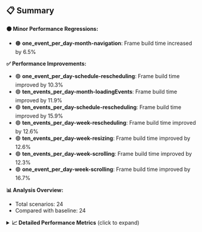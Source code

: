## 📋 Summary

**🟠 Minor Performance Regressions:**
- 🟠 **one_event_per_day-month-navigation**: Frame build time increased by 6.5%

**✅ Performance Improvements:**
- 🟢 **one_event_per_day-schedule-rescheduling**: Frame build time improved by 10.3%
- 🟢 **ten_events_per_day-month-loadingEvents**: Frame build time improved by 11.9%
- 🟢 **ten_events_per_day-schedule-rescheduling**: Frame build time improved by 15.9%
- 🟢 **ten_events_per_day-week-rescheduling**: Frame build time improved by 12.6%
- 🟢 **ten_events_per_day-week-resizing**: Frame build time improved by 12.6%
- 🟢 **ten_events_per_day-week-scrolling**: Frame build time improved by 12.3%
- 🟢 **one_event_per_day-week-scrolling**: Frame build time improved by 16.7%

**📊 Analysis Overview:**
- Total scenarios: 24
- Compared with baseline: 24

<details>
<summary><strong>📈 Detailed Performance Metrics</strong> (click to expand)</summary>

#### one_event_per_day-month-loadingEvents

| Metric | Current | Baseline | Change | Status |
|--------|---------|----------|--------|--------|
| Average Frame Build Time Millis | 4.11ms | 4.23ms | -0.12ms (-2.9%) | 🟡 |
| Worst Frame Build Time Millis | 8.09ms | 8.32ms | -0.23ms (-2.8%) | 🟡 |
| Missed Frame Build Budget Count | 0.0 | 0.0 | +0 (+0.0%) | 🟡 |
| Average Frame Rasterizer Time Millis | 2.50ms | 1.88ms | +0.62ms (+32.8%) | 🔴 |
| Missed Frame Rasterizer Budget Count | 0.0 | 0.0 | +0 (+0.0%) | 🟡 |
| New Gen Gc Count | 0.0 | 0.0 | +0 (+0.0%) | 🟡 |
| Old Gen Gc Count | 1.0 | 1.0 | +0 (+0.0%) | 🟡 |

#### one_event_per_day-month-navigation

| Metric | Current | Baseline | Change | Status |
|--------|---------|----------|--------|--------|
| Average Frame Build Time Millis | 5.11ms | 4.80ms | +0.31ms (+6.5%) | 🟠 |
| Worst Frame Build Time Millis | 19.58ms | 16.66ms | +2.91ms (+17.5%) | 🔴 |
| Missed Frame Build Budget Count | 1.25 | 0.5 | +1 (+150.0%) | 🔴 |
| Average Frame Rasterizer Time Millis | 3.60ms | 3.77ms | -0.17ms (-4.5%) | 🟡 |
| Missed Frame Rasterizer Budget Count | 0.25 | 0.25 | +0 (+0.0%) | 🟡 |
| New Gen Gc Count | 4.0 | 4.0 | +0 (+0.0%) | 🟡 |
| Old Gen Gc Count | 3.0 | 2.0 | +1 (+50.0%) | 🔴 |

#### one_event_per_day-month-rescheduling

| Metric | Current | Baseline | Change | Status |
|--------|---------|----------|--------|--------|
| Average Frame Build Time Millis | 0.76ms | 0.82ms | -0.06ms (-7.3%) | 🟢 |
| Worst Frame Build Time Millis | 5.32ms | 4.27ms | +1.05ms (+24.5%) | 🔴 |
| Missed Frame Build Budget Count | 0.0 | 0.0 | +0 (+0.0%) | 🟡 |
| Average Frame Rasterizer Time Millis | 3.22ms | 3.79ms | -0.58ms (-15.2%) | 🟢 |
| Missed Frame Rasterizer Budget Count | 0.25 | 0.25 | +0 (+0.0%) | 🟡 |
| New Gen Gc Count | 4.0 | 4.0 | +0 (+0.0%) | 🟡 |
| Old Gen Gc Count | 1.5 | 3.0 | -2 (-50.0%) | 🟢 |

#### one_event_per_day-month-resizing

| Metric | Current | Baseline | Change | Status |
|--------|---------|----------|--------|--------|
| Average Frame Build Time Millis | 0.59ms | 0.57ms | +0.02ms (+3.0%) | 🟠 |
| Worst Frame Build Time Millis | 3.74ms | 4.59ms | -0.85ms (-18.4%) | 🟢 |
| Missed Frame Build Budget Count | 0.0 | 0.0 | +0 (+0.0%) | 🟡 |
| Average Frame Rasterizer Time Millis | 5.02ms | 3.84ms | +1.18ms (+30.9%) | 🔴 |
| Missed Frame Rasterizer Budget Count | 0.0 | 0.0 | +0 (+0.0%) | 🟡 |
| New Gen Gc Count | 1.0 | 1.5 | -0 (-33.3%) | 🟢 |
| Old Gen Gc Count | 2.5 | 2.0 | +0 (+25.0%) | 🔴 |

#### one_event_per_day-schedule-loadingEvents

| Metric | Current | Baseline | Change | Status |
|--------|---------|----------|--------|--------|
| Average Frame Build Time Millis | 8.14ms | 7.90ms | +0.23ms (+3.0%) | 🟠 |
| Worst Frame Build Time Millis | 23.09ms | 22.59ms | +0.50ms (+2.2%) | 🟠 |
| Missed Frame Build Budget Count | 1.0 | 1.0 | +0 (+0.0%) | 🟡 |
| Average Frame Rasterizer Time Millis | 3.21ms | 2.71ms | +0.51ms (+18.7%) | 🔴 |
| Missed Frame Rasterizer Budget Count | 0.0 | 0.0 | +0 (+0.0%) | 🟡 |
| New Gen Gc Count | 1.5 | 2.0 | -0 (-25.0%) | 🟢 |
| Old Gen Gc Count | 1.0 | 1.5 | -0 (-33.3%) | 🟢 |

#### one_event_per_day-schedule-navigation

| Metric | Current | Baseline | Change | Status |
|--------|---------|----------|--------|--------|
| Average Frame Build Time Millis | 6.03ms | 5.97ms | +0.06ms (+1.0%) | 🟠 |
| Worst Frame Build Time Millis | 11.20ms | 10.80ms | +0.40ms (+3.7%) | 🟠 |
| Missed Frame Build Budget Count | 0.0 | 0.0 | +0 (+0.0%) | 🟡 |
| Average Frame Rasterizer Time Millis | 3.21ms | 3.29ms | -0.08ms (-2.4%) | 🟡 |
| Missed Frame Rasterizer Budget Count | 0.0 | 0.0 | +0 (+0.0%) | 🟡 |
| New Gen Gc Count | 6.0 | 6.0 | +0 (+0.0%) | 🟡 |
| Old Gen Gc Count | 2.5 | 2.5 | +0 (+0.0%) | 🟡 |

#### one_event_per_day-schedule-rescheduling

| Metric | Current | Baseline | Change | Status |
|--------|---------|----------|--------|--------|
| Average Frame Build Time Millis | 1.85ms | 2.07ms | -0.21ms (-10.3%) | 🟢 |
| Worst Frame Build Time Millis | 26.84ms | 29.17ms | -2.33ms (-8.0%) | 🟢 |
| Missed Frame Build Budget Count | 1.0 | 1.0 | +0 (+0.0%) | 🟡 |
| Average Frame Rasterizer Time Millis | 3.68ms | 4.17ms | -0.49ms (-11.7%) | 🟢 |
| Missed Frame Rasterizer Budget Count | 0.0 | 0.0 | +0 (+0.0%) | 🟡 |
| New Gen Gc Count | 8.0 | 8.0 | +0 (+0.0%) | 🟡 |
| Old Gen Gc Count | 4.5 | 4.0 | +0 (+12.5%) | 🔴 |

#### one_event_per_day-week-loadingEvents

| Metric | Current | Baseline | Change | Status |
|--------|---------|----------|--------|--------|
| Average Frame Build Time Millis | 1.17ms | 1.21ms | -0.04ms (-3.4%) | 🟡 |
| Worst Frame Build Time Millis | 2.23ms | 2.28ms | -0.05ms (-2.4%) | 🟡 |
| Missed Frame Build Budget Count | 0.0 | 0.0 | +0 (+0.0%) | 🟡 |
| Average Frame Rasterizer Time Millis | 1.84ms | 2.01ms | -0.17ms (-8.6%) | 🟢 |
| Missed Frame Rasterizer Budget Count | 0.0 | 0.0 | +0 (+0.0%) | 🟡 |
| New Gen Gc Count | 0.0 | 0.0 | +0 (+0.0%) | 🟡 |
| Old Gen Gc Count | 0.5 | 0.5 | +0 (+0.0%) | 🟡 |

#### one_event_per_day-week-navigation

| Metric | Current | Baseline | Change | Status |
|--------|---------|----------|--------|--------|
| Average Frame Build Time Millis | 2.55ms | 2.72ms | -0.17ms (-6.3%) | 🟢 |
| Worst Frame Build Time Millis | 8.96ms | 10.98ms | -2.02ms (-18.4%) | 🟢 |
| Missed Frame Build Budget Count | 0.0 | 0.25 | -0 (-100.0%) | 🟢 |
| Average Frame Rasterizer Time Millis | 3.15ms | 3.23ms | -0.08ms (-2.3%) | 🟡 |
| Missed Frame Rasterizer Budget Count | 0.25 | 0.25 | +0 (+0.0%) | 🟡 |
| New Gen Gc Count | 4.0 | 4.0 | +0 (+0.0%) | 🟡 |
| Old Gen Gc Count | 2.5 | 2.5 | +0 (+0.0%) | 🟡 |

#### one_event_per_day-week-rescheduling

| Metric | Current | Baseline | Change | Status |
|--------|---------|----------|--------|--------|
| Average Frame Build Time Millis | 0.52ms | 0.57ms | -0.05ms (-8.0%) | 🟢 |
| Worst Frame Build Time Millis | 3.13ms | 2.97ms | +0.15ms (+5.2%) | 🟠 |
| Missed Frame Build Budget Count | 0.0 | 0.0 | +0 (+0.0%) | 🟡 |
| Average Frame Rasterizer Time Millis | 2.31ms | 2.93ms | -0.62ms (-21.1%) | 🟢 |
| Missed Frame Rasterizer Budget Count | 0.25 | 0.25 | +0 (+0.0%) | 🟡 |
| New Gen Gc Count | 4.0 | 4.0 | +0 (+0.0%) | 🟡 |
| Old Gen Gc Count | 2.0 | 2.0 | +0 (+0.0%) | 🟡 |

#### one_event_per_day-week-resizing

| Metric | Current | Baseline | Change | Status |
|--------|---------|----------|--------|--------|
| Average Frame Build Time Millis | 0.45ms | 0.49ms | -0.05ms (-9.2%) | 🟢 |
| Worst Frame Build Time Millis | 1.50ms | 1.75ms | -0.25ms (-14.4%) | 🟢 |
| Missed Frame Build Budget Count | 0.0 | 0.0 | +0 (+0.0%) | 🟡 |
| Average Frame Rasterizer Time Millis | 1.87ms | 2.01ms | -0.14ms (-7.1%) | 🟢 |
| Missed Frame Rasterizer Budget Count | 0.0 | 0.0 | +0 (+0.0%) | 🟡 |
| New Gen Gc Count | 0.0 | 0.0 | +0 (+0.0%) | 🟡 |
| Old Gen Gc Count | 0.0 | 0.0 | +0 (+0.0%) | 🟡 |

#### one_event_per_day-week-scrolling

| Metric | Current | Baseline | Change | Status |
|--------|---------|----------|--------|--------|
| Average Frame Build Time Millis | 0.78ms | 0.93ms | -0.16ms (-16.7%) | 🟢 |
| Worst Frame Build Time Millis | 1.68ms | 1.41ms | +0.28ms (+19.6%) | 🔴 |
| Missed Frame Build Budget Count | 0.0 | 0.0 | +0 (+0.0%) | 🟡 |
| Average Frame Rasterizer Time Millis | 3.04ms | 4.07ms | -1.03ms (-25.2%) | 🟢 |
| Missed Frame Rasterizer Budget Count | 0.25 | 0.25 | +0 (+0.0%) | 🟡 |
| New Gen Gc Count | 2.5 | 2.5 | +0 (+0.0%) | 🟡 |
| Old Gen Gc Count | 2.0 | 2.0 | +0 (+0.0%) | 🟡 |

#### ten_events_per_day-month-loadingEvents

| Metric | Current | Baseline | Change | Status |
|--------|---------|----------|--------|--------|
| Average Frame Build Time Millis | 10.08ms | 11.44ms | -1.37ms (-11.9%) | 🟢 |
| Worst Frame Build Time Millis | 27.53ms | 31.85ms | -4.32ms (-13.6%) | 🟢 |
| Missed Frame Build Budget Count | 8.0 | 8.25 | -0 (-3.0%) | 🟡 |
| Average Frame Rasterizer Time Millis | 5.06ms | 5.40ms | -0.34ms (-6.3%) | 🟢 |
| Missed Frame Rasterizer Budget Count | 0.0 | 0.0 | +0 (+0.0%) | 🟡 |
| New Gen Gc Count | 10.0 | 10.0 | +0 (+0.0%) | 🟡 |
| Old Gen Gc Count | 7.0 | 7.5 | -0 (-6.7%) | 🟢 |

#### ten_events_per_day-month-navigation

| Metric | Current | Baseline | Change | Status |
|--------|---------|----------|--------|--------|
| Average Frame Build Time Millis | 12.19ms | 12.19ms | +0.01ms (+0.0%) | 🟠 |
| Worst Frame Build Time Millis | 45.65ms | 43.22ms | +2.43ms (+5.6%) | 🟠 |
| Missed Frame Build Budget Count | 3.0 | 3.25 | -0 (-7.7%) | 🟢 |
| Average Frame Rasterizer Time Millis | 5.33ms | 5.35ms | -0.01ms (-0.2%) | 🟡 |
| Missed Frame Rasterizer Budget Count | 0.0 | 0.0 | +0 (+0.0%) | 🟡 |
| New Gen Gc Count | 9.5 | 10.0 | -0 (-5.0%) | 🟢 |
| Old Gen Gc Count | 5.5 | 6.0 | -0 (-8.3%) | 🟢 |

#### ten_events_per_day-month-rescheduling

| Metric | Current | Baseline | Change | Status |
|--------|---------|----------|--------|--------|
| Average Frame Build Time Millis | 1.67ms | 1.79ms | -0.12ms (-6.6%) | 🟢 |
| Worst Frame Build Time Millis | 13.50ms | 14.26ms | -0.75ms (-5.3%) | 🟢 |
| Missed Frame Build Budget Count | 0.0 | 0.0 | +0 (+0.0%) | 🟡 |
| Average Frame Rasterizer Time Millis | 6.07ms | 6.21ms | -0.14ms (-2.3%) | 🟡 |
| Missed Frame Rasterizer Budget Count | 0.0 | 0.0 | +0 (+0.0%) | 🟡 |
| New Gen Gc Count | 6.0 | 6.0 | +0 (+0.0%) | 🟡 |
| Old Gen Gc Count | 1.5 | 1.5 | +0 (+0.0%) | 🟡 |

#### ten_events_per_day-month-resizing

| Metric | Current | Baseline | Change | Status |
|--------|---------|----------|--------|--------|
| Average Frame Build Time Millis | 1.47ms | 1.55ms | -0.08ms (-4.9%) | 🟡 |
| Worst Frame Build Time Millis | 13.11ms | 13.86ms | -0.76ms (-5.5%) | 🟢 |
| Missed Frame Build Budget Count | 0.0 | 0.0 | +0 (+0.0%) | 🟡 |
| Average Frame Rasterizer Time Millis | 6.26ms | 6.77ms | -0.51ms (-7.6%) | 🟢 |
| Missed Frame Rasterizer Budget Count | 0.0 | 1.0 | -1 (-100.0%) | 🟢 |
| New Gen Gc Count | 0.0 | 0.0 | +0 (+0.0%) | 🟡 |
| Old Gen Gc Count | 1.5 | 1.5 | +0 (+0.0%) | 🟡 |

#### ten_events_per_day-schedule-loadingEvents

| Metric | Current | Baseline | Change | Status |
|--------|---------|----------|--------|--------|
| Average Frame Build Time Millis | 5.33ms | 5.47ms | -0.14ms (-2.6%) | 🟡 |
| Worst Frame Build Time Millis | 28.94ms | 27.58ms | +1.36ms (+4.9%) | 🟠 |
| Missed Frame Build Budget Count | 3.0 | 4.0 | -1 (-25.0%) | 🟢 |
| Average Frame Rasterizer Time Millis | 3.04ms | 3.24ms | -0.20ms (-6.2%) | 🟢 |
| Missed Frame Rasterizer Budget Count | 0.0 | 0.0 | +0 (+0.0%) | 🟡 |
| New Gen Gc Count | 10.0 | 10.5 | -0 (-4.8%) | 🟡 |
| Old Gen Gc Count | 5.5 | 5.5 | +0 (+0.0%) | 🟡 |

#### ten_events_per_day-schedule-navigation

| Metric | Current | Baseline | Change | Status |
|--------|---------|----------|--------|--------|
| Average Frame Build Time Millis | 19.48ms | 19.31ms | +0.17ms (+0.9%) | 🟠 |
| Worst Frame Build Time Millis | 41.40ms | 42.19ms | -0.79ms (-1.9%) | 🟡 |
| Missed Frame Build Budget Count | 9.5 | 9.0 | +0 (+5.6%) | 🟠 |
| Average Frame Rasterizer Time Millis | 3.28ms | 3.10ms | +0.18ms (+5.9%) | 🟠 |
| Missed Frame Rasterizer Budget Count | 0.0 | 0.0 | +0 (+0.0%) | 🟡 |
| New Gen Gc Count | 18.0 | 19.0 | -1 (-5.3%) | 🟢 |
| Old Gen Gc Count | 11.0 | 12.0 | -1 (-8.3%) | 🟢 |

#### ten_events_per_day-schedule-rescheduling

| Metric | Current | Baseline | Change | Status |
|--------|---------|----------|--------|--------|
| Average Frame Build Time Millis | 0.80ms | 0.95ms | -0.15ms (-15.9%) | 🟢 |
| Worst Frame Build Time Millis | 13.00ms | 15.92ms | -2.92ms (-18.3%) | 🟢 |
| Missed Frame Build Budget Count | 0.0 | 0.5 | -0 (-100.0%) | 🟢 |
| Average Frame Rasterizer Time Millis | 4.46ms | 5.70ms | -1.24ms (-21.8%) | 🟢 |
| Missed Frame Rasterizer Budget Count | 0.0 | 2.0 | -2 (-100.0%) | 🟢 |
| New Gen Gc Count | 6.0 | 6.0 | +0 (+0.0%) | 🟡 |
| Old Gen Gc Count | 3.0 | 5.0 | -2 (-40.0%) | 🟢 |

#### ten_events_per_day-week-loadingEvents

| Metric | Current | Baseline | Change | Status |
|--------|---------|----------|--------|--------|
| Average Frame Build Time Millis | 2.23ms | 2.35ms | -0.12ms (-5.1%) | 🟢 |
| Worst Frame Build Time Millis | 7.96ms | 8.83ms | -0.87ms (-9.9%) | 🟢 |
| Missed Frame Build Budget Count | 0.0 | 0.0 | +0 (+0.0%) | 🟡 |
| Average Frame Rasterizer Time Millis | 3.27ms | 3.48ms | -0.21ms (-6.1%) | 🟢 |
| Missed Frame Rasterizer Budget Count | 0.25 | 0.25 | +0 (+0.0%) | 🟡 |
| New Gen Gc Count | 2.5 | 2.0 | +0 (+25.0%) | 🔴 |
| Old Gen Gc Count | 2.5 | 2.0 | +0 (+25.0%) | 🔴 |

#### ten_events_per_day-week-navigation

| Metric | Current | Baseline | Change | Status |
|--------|---------|----------|--------|--------|
| Average Frame Build Time Millis | 8.62ms | 8.89ms | -0.27ms (-3.0%) | 🟡 |
| Worst Frame Build Time Millis | 43.67ms | 44.41ms | -0.74ms (-1.7%) | 🟡 |
| Missed Frame Build Budget Count | 3.0 | 3.0 | +0 (+0.0%) | 🟡 |
| Average Frame Rasterizer Time Millis | 5.20ms | 5.38ms | -0.18ms (-3.3%) | 🟡 |
| Missed Frame Rasterizer Budget Count | 0.0 | 0.0 | +0 (+0.0%) | 🟡 |
| New Gen Gc Count | 10.0 | 8.0 | +2 (+25.0%) | 🔴 |
| Old Gen Gc Count | 7.5 | 8.0 | -0 (-6.2%) | 🟢 |

#### ten_events_per_day-week-rescheduling

| Metric | Current | Baseline | Change | Status |
|--------|---------|----------|--------|--------|
| Average Frame Build Time Millis | 1.12ms | 1.28ms | -0.16ms (-12.6%) | 🟢 |
| Worst Frame Build Time Millis | 6.84ms | 7.90ms | -1.06ms (-13.4%) | 🟢 |
| Missed Frame Build Budget Count | 0.0 | 0.0 | +0 (+0.0%) | 🟡 |
| Average Frame Rasterizer Time Millis | 6.76ms | 7.22ms | -0.46ms (-6.4%) | 🟢 |
| Missed Frame Rasterizer Budget Count | 1.0 | 3.0 | -2 (-66.7%) | 🟢 |
| New Gen Gc Count | 5.5 | 6.0 | -0 (-8.3%) | 🟢 |
| Old Gen Gc Count | 2.5 | 4.0 | -2 (-37.5%) | 🟢 |

#### ten_events_per_day-week-resizing

| Metric | Current | Baseline | Change | Status |
|--------|---------|----------|--------|--------|
| Average Frame Build Time Millis | 0.91ms | 1.05ms | -0.13ms (-12.6%) | 🟢 |
| Worst Frame Build Time Millis | 3.80ms | 4.63ms | -0.83ms (-17.9%) | 🟢 |
| Missed Frame Build Budget Count | 0.0 | 0.0 | +0 (+0.0%) | 🟡 |
| Average Frame Rasterizer Time Millis | 5.94ms | 5.75ms | +0.19ms (+3.2%) | 🟠 |
| Missed Frame Rasterizer Budget Count | 0.0 | 0.0 | +0 (+0.0%) | 🟡 |
| New Gen Gc Count | 2.0 | 2.0 | +0 (+0.0%) | 🟡 |
| Old Gen Gc Count | 0.5 | 0.5 | +0 (+0.0%) | 🟡 |

#### ten_events_per_day-week-scrolling

| Metric | Current | Baseline | Change | Status |
|--------|---------|----------|--------|--------|
| Average Frame Build Time Millis | 0.83ms | 0.95ms | -0.12ms (-12.3%) | 🟢 |
| Worst Frame Build Time Millis | 1.25ms | 2.11ms | -0.86ms (-40.8%) | 🟢 |
| Missed Frame Build Budget Count | 0.0 | 0.0 | +0 (+0.0%) | 🟡 |
| Average Frame Rasterizer Time Millis | 5.92ms | 6.22ms | -0.30ms (-4.8%) | 🟡 |
| Missed Frame Rasterizer Budget Count | 0.0 | 0.0 | +0 (+0.0%) | 🟡 |
| New Gen Gc Count | 7.5 | 8.0 | -0 (-6.2%) | 🟢 |
| Old Gen Gc Count | 1.5 | 2.0 | -0 (-25.0%) | 🟢 |

</details>

